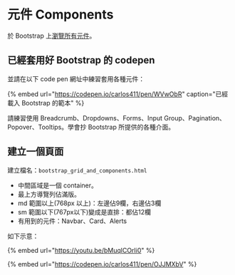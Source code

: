 # 元件 Components

於 Bootstrap 上[瀏覽所有元件](https://getbootstrap.com/docs/4.4/components/alerts/)。

## 已經套用好 Bootstrap 的 codepen

並請在以下 code pen 網址中練習套用各種元件：

{% embed url="https://codepen.io/carlos411/pen/WVwObR" caption="已經載入 Bootstrap 的範本" %}

請練習使用 Breadcrumb、Dropdowns、Forms、Input Group、Pagination、Popover、Tooltips。學會抄 Bootstrap 所提供的各種介面。

## 建立一個頁面

建立檔名：`bootstrap_grid_and_components.html`

* 中間區域是一個 container。
* 最上方導覽列佔滿版。
* md 範圍以上\(768px 以上\)：左邊佔9欄，右邊佔3欄
* sm 範圍以下\(767px以下\)變成是直排：都佔12欄
* 有用到的元件：Navbar、Card、Alerts

如下示意：

{% embed url="https://youtu.be/bMuqlCOrIi0" %}

{% embed url="https://codepen.io/carlos411/pen/OJJMXbV" %}







